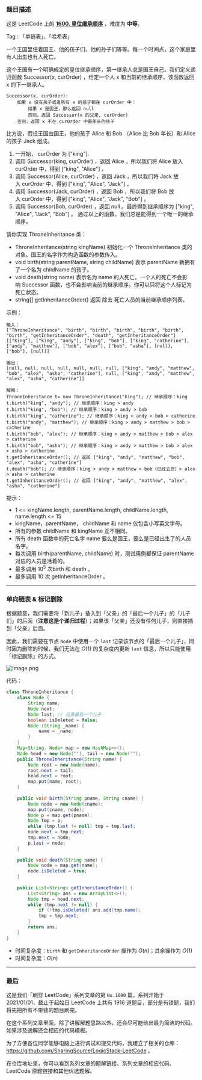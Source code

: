 ### 题目描述

这是 LeetCode 上的 **[1600. 皇位继承顺序](https://leetcode-cn.com/problems/throne-inheritance/solution/gong-shui-san-xie-shi-yong-dan-xiang-lia-7t65/)** ，难度为 **中等**。

Tag : 「单链表」、「哈希表」



一个王国里住着国王、他的孩子们、他的孙子们等等。每一个时间点，这个家庭里有人出生也有人死亡。

这个王国有一个明确规定的皇位继承顺序，第一继承人总是国王自己。我们定义递归函数 Successor(x, curOrder) ，给定一个人 x 和当前的继承顺序，该函数返回 x 的下一继承人。
```
Successor(x, curOrder):
    如果 x 没有孩子或者所有 x 的孩子都在 curOrder 中：
        如果 x 是国王，那么返回 null
        否则，返回 Successor(x 的父亲, curOrder)
    否则，返回 x 不在 curOrder 中最年长的孩子
```
比方说，假设王国由国王，他的孩子 Alice 和 Bob （Alice 比 Bob 年长）和 Alice 的孩子 Jack 组成。

1. 一开始， curOrder 为 ["king"].
2. 调用 Successor(king, curOrder) ，返回 Alice ，所以我们将 Alice 放入 curOrder 中，得到 ["king", "Alice"] 。
3. 调用 Successor(Alice, curOrder) ，返回 Jack ，所以我们将 Jack 放入 curOrder 中，得到 ["king", "Alice", "Jack"] 。
4. 调用 Successor(Jack, curOrder) ，返回 Bob ，所以我们将 Bob 放入 curOrder 中，得到 ["king", "Alice", "Jack", "Bob"] 。
5. 调用 Successor(Bob, curOrder) ，返回 null 。最终得到继承顺序为 ["king", "Alice", "Jack", "Bob"] 。
通过以上的函数，我们总是能得到一个唯一的继承顺序。

请你实现 ThroneInheritance 类：

* ThroneInheritance(string kingName) 初始化一个 ThroneInheritance 类的对象。国王的名字作为构造函数的参数传入。
* void birth(string parentName, string childName) 表示 parentName 新拥有了一个名为 childName 的孩子。
* void death(string name) 表示名为 name 的人死亡。一个人的死亡不会影响 Successor 函数，也不会影响当前的继承顺序。你可以只将这个人标记为死亡状态。
* string[] getInheritanceOrder() 返回 除去 死亡人员的当前继承顺序列表。

示例：
```
输入：
["ThroneInheritance", "birth", "birth", "birth", "birth", "birth", "birth", "getInheritanceOrder", "death", "getInheritanceOrder"]
[["king"], ["king", "andy"], ["king", "bob"], ["king", "catherine"], ["andy", "matthew"], ["bob", "alex"], ["bob", "asha"], [null], ["bob"], [null]]

输出：
[null, null, null, null, null, null, null, ["king", "andy", "matthew", "bob", "alex", "asha", "catherine"], null, ["king", "andy", "matthew", "alex", "asha", "catherine"]]

解释：
ThroneInheritance t= new ThroneInheritance("king"); // 继承顺序：king
t.birth("king", "andy"); // 继承顺序：king > andy
t.birth("king", "bob"); // 继承顺序：king > andy > bob
t.birth("king", "catherine"); // 继承顺序：king > andy > bob > catherine
t.birth("andy", "matthew"); // 继承顺序：king > andy > matthew > bob > catherine
t.birth("bob", "alex"); // 继承顺序：king > andy > matthew > bob > alex > catherine
t.birth("bob", "asha"); // 继承顺序：king > andy > matthew > bob > alex > asha > catherine
t.getInheritanceOrder(); // 返回 ["king", "andy", "matthew", "bob", "alex", "asha", "catherine"]
t.death("bob"); // 继承顺序：king > andy > matthew > bob（已经去世）> alex > asha > catherine
t.getInheritanceOrder(); // 返回 ["king", "andy", "matthew", "alex", "asha", "catherine"]
```

提示：
* 1 <= kingName.length, parentName.length, childName.length, name.length <= 15
* kingName，parentName， childName 和 name 仅包含小写英文字母。
* 所有的参数 childName 和 kingName 互不相同。
* 所有 death 函数中的死亡名字 name 要么是国王，要么是已经出生了的人员名字。
* 每次调用 birth(parentName, childName) 时，测试用例都保证 parentName 对应的人员是活着的。
* 最多调用 $10^5$ 次birth 和 death 。
* 最多调用 10 次 getInheritanceOrder 。

---

### 单向链表 & 标记删除

根据题意，我们需要将「新儿子」插入到「父亲」的「最后一个儿子」的「儿子们」的后面（**注意这是个递归过程**）；如果该「父亲」还没有任何儿子，则直接插到「父亲」后面。

因此，我们需要在节点 `Node` 中使用一个 `last` 记录该节点的「最后一个儿子」，同时因为删除的时候，我们无法在 $O(1)$ 的复杂度内更新 `last` 信息，所以只能使用「标记删除」的方式。

![image.png](https://pic.leetcode-cn.com/1624150709-JoDfDY-image.png)

代码：
```Java
class ThroneInheritance {
    class Node {
        String name;
        Node next;
        Node last; // 记录最后一个儿子
        boolean isDeleted = false;
        Node (String _name) {
            name = _name;
        }
    }
    Map<String, Node> map = new HashMap<>();
    Node head = new Node(""), tail = new Node("");
    public ThroneInheritance(String name) {
        Node root = new Node(name);
        root.next = tail;
        head.next = root;
        map.put(name, root);
    }
    
    public void birth(String pname, String cname) {
        Node node = new Node(cname);
        map.put(cname, node);
        Node p = map.get(pname);
        Node tmp = p;
        while (tmp.last != null) tmp = tmp.last;
        node.next = tmp.next;
        tmp.next = node;
        p.last = node;
    }
    
    public void death(String name) {
        Node node = map.get(name);
        node.isDeleted = true;
    }
    
    public List<String> getInheritanceOrder() {
        List<String> ans = new ArrayList<>();
        Node tmp = head.next;
        while (tmp.next != null) {
            if (!tmp.isDeleted) ans.add(tmp.name);
            tmp = tmp.next;
        }
        return ans;
    }
}
```
* 时间复杂度：`birth` 和 `getInheritanceOrder` 操作为 $O(n)$；其余操作为 $O(1)$
* 时间复杂度：$O(n)$

---

### 最后

这是我们「刷穿 LeetCode」系列文章的第 `No.1600` 篇，系列开始于 2021/01/01，截止于起始日 LeetCode 上共有 1916 道题目，部分是有锁题，我们将先把所有不带锁的题目刷完。

在这个系列文章里面，除了讲解解题思路以外，还会尽可能给出最为简洁的代码。如果涉及通解还会相应的代码模板。

为了方便各位同学能够电脑上进行调试和提交代码，我建立了相关的仓库：https://github.com/SharingSource/LogicStack-LeetCode 。

在仓库地址里，你可以看到系列文章的题解链接、系列文章的相应代码、LeetCode 原题链接和其他优选题解。

